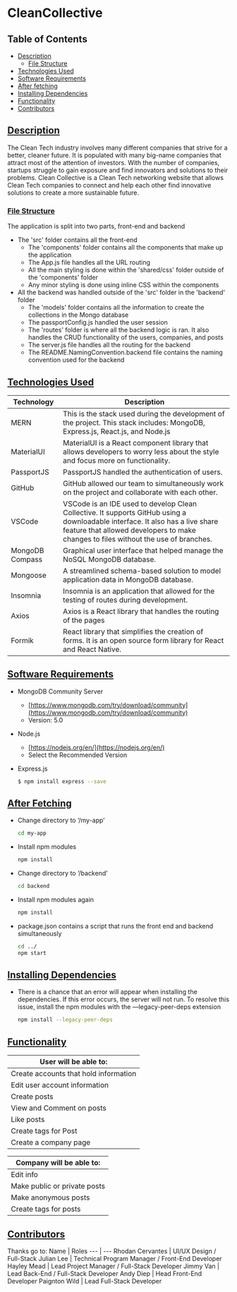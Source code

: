 # CleanCollective

## Table of Contents

- [Description](./#desc)
    - [File Structure](./#fileStructure)
- [Technologies Used](./#techUsed)
- [Software Requirements](./#software)
- [After fetching](./#afterFetch)
- [Installing Dependencies](./#insDeps)
- [Functionality](./#func)
- [Contributors](./#contributors)

## [Description](#desc)

The Clean Tech industry involves many different companies that strive for a better, cleaner future. It is populated with many big-name companies that attract most of the attention of investors. With the number of companies, startups struggle to gain exposure and find innovators and solutions to their problems. Clean Collective is a Clean Tech networking website that allows Clean Tech companies to connect and help each other find innovative solutions to create a more sustainable future.

### [File Structure](#fileStructure)
The application is split into two parts, front-end and backend
- The 'src' folder contains all the front-end
    - The 'components' folder contains all the components that make up the application
    - The App.js file handles all the URL routing
    - All the main styling is done within the 'shared/css' folder outside of the 'components' folder
    - Any minor styling is done using inline CSS within the components
-  All the backend was handled outside of the 'src' folder in the 'backend' folder
    - The 'models' folder contains all the information to create the collections in the Mongo database
    - The passportConfig.js handled the user session
    - The 'routes' folder is where all the backend logic is ran. It also handles the CRUD functionality of the users, companies, and posts
    - The server.js file handles all the routing for the backend
    - The README.NamingConvention.backend file contains the naming convention used for the backend

## [Technologies Used](#techUsed) 
Technology | Description 
--- | --- 
MERN | This is the stack used during the development of the project. This stack includes: MongoDB, Express.js, React.js, and Node.js
MaterialUI | MaterialUI is a React component library that allows developers to worry less about the style and focus more on functionality.
PassportJS | PassportJS handled the authentication of users.
GitHub | GitHub allowed our team to simultaneously work on the project and collaborate with each other. 
VSCode | VSCode is an IDE used to develop Clean Collective. It supports GitHub using a downloadable interface. It also has a live share feature that allowed developers to make changes to files without the use of branches.
MongoDB Compass | Graphical user interface that helped manage the NoSQL MongoDB database.
Mongoose | A streamlined schema-based solution to model application data in MongoDB database.
Insomnia | Insomnia is an application that allowed for the testing of routes during development.
Axios | Axios is a React library that handles the routing of the pages
Formik | React library that simplifies the creation of forms. It is an open source form library for React and React Native.


## [Software Requirements](#software)

- MongoDB Community Server 
    - [https://www.mongodb.com/try/download/community](https://www.mongodb.com/try/download/community)
    - Version: 5.0
- Node.js
    - [https://nodejs.org/en/](https://nodejs.org/en/)
    - Select the Recommended Version
- Express.js
    
    ```bash
    $ npm install express --save
    ```
    

## [After Fetching](#afterFetch) 

- Change directory to ‘/my-app’
    
    ```bash
    cd my-app
    ```
    
- Install npm modules
    
    ```jsx
    npm install
    ```
    
- Change directory to ‘/backend’
    
    ```bash
    cd backend
    ```
    
- Install npm modules again
    
    ```bash
    npm install
    ```
    
- package.json contains a script that runs the front end and backend simultaneously
    
    ```bash
    cd ../
    npm start
    ```
    

## [Installing Dependencies](#insDeps)

- There is a chance that an error will appear when installing the dependencies. If this error occurs, the server will not run. To resolve this issue, install the npm modules with the —legacy-peer-deps extension
  ```bash
  npm install --legacy-peer-deps
  ```
  
## [Functionality](#func) 
User will be able to: |
--- |
Create accounts that hold information |
Edit user account information |
Create posts |
View and Comment on posts |
Like posts |
Create tags for Post |
Create a company page |

Company will be able to: |
--- |
Edit info |
Make public or private posts |
Make anonymous posts |
Create tags for posts |

## [Contributors](#contributors)
Thanks go to:
Name | Roles
--- | ---
Rhodan Cervantes | UI/UX Design / Full-Stack
Julian Lee | Technical Program Manager / Front-End Developer
Hayley Mead | Lead Project Manager / Full-Stack Developer
Jimmy Van | Lead Back-End / Full-Stack Developer
Andy Diep | Head Front-End Developer
Paignton Wild | Lead Full-Stack Developer



